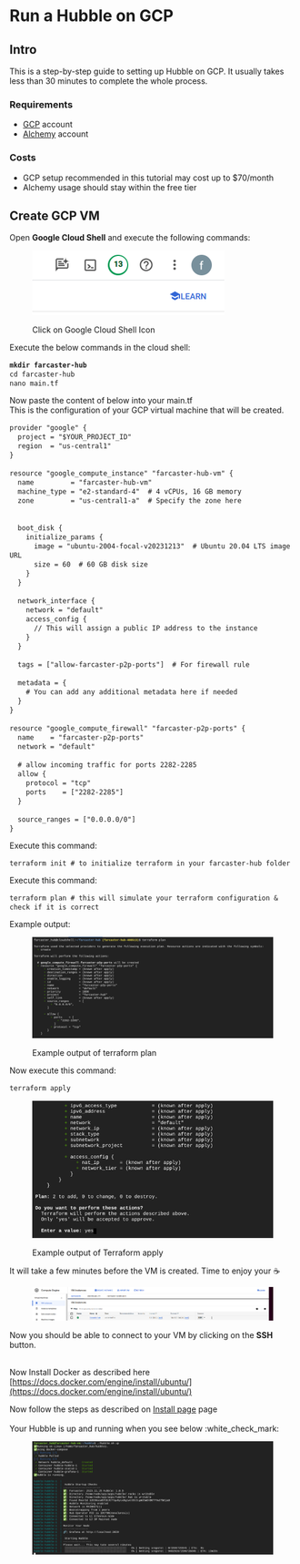 # Run a Hubble on GCP

## Intro
This is a step-by-step guide to setting up Hubble on GCP. 
It usually takes less than 30 minutes to complete the whole process.

### Requirements
- [GCP](https://console.cloud.google.com/) account
- [Alchemy](https://www.alchemy.com/) account

### Costs
- GCP setup recommended in this tutorial may cost up to $70/month
- Alchemy usage should stay within the free tier


## Create GCP VM

Open **Google Cloud Shell** and execute the following commands:

<figure><img src="../assets/images/google_cloud_shell.png" alt=""><figcaption><p>Click on Google Cloud Shell Icon</p></figcaption></figure>

Execute the below commands in the cloud shell:

<pre><code><strong>mkdir farcaster-hub
</strong>cd farcaster-hub
nano main.tf
</code></pre>

Now paste the content of below into your main.tf \
This is the configuration of your GCP virtual machine that will be created.

```
provider "google" {
  project = "$YOUR_PROJECT_ID"
  region  = "us-central1"
}

resource "google_compute_instance" "farcaster-hub-vm" {
  name         = "farcaster-hub-vm"
  machine_type = "e2-standard-4"  # 4 vCPUs, 16 GB memory
  zone         = "us-central1-a"  # Specify the zone here


  boot_disk {
    initialize_params {
      image = "ubuntu-2004-focal-v20231213"  # Ubuntu 20.04 LTS image URL
      size = 60  # 60 GB disk size
    }
  }

  network_interface {
    network = "default"
    access_config {
      // This will assign a public IP address to the instance
    }
  }

  tags = ["allow-farcaster-p2p-ports"]  # For firewall rule

  metadata = {
    # You can add any additional metadata here if needed
  }
}

resource "google_compute_firewall" "farcaster-p2p-ports" {
  name    = "farcaster-p2p-ports"
  network = "default"
  
  # allow incoming traffic for ports 2282-2285
  allow {
    protocol = "tcp"
    ports    = ["2282-2285"]
  }

  source_ranges = ["0.0.0.0/0"]
}
```

Execute this command:

```
terraform init # to initialize terraform in your farcaster-hub folder
```

Execute this command:

```
terraform plan # this will simulate your terraform configuration & check if it is correct
```

Example output:

<figure><img src="../assets/images/gcp_terraform_plan.png" alt=""><figcaption><p>Example output of terraform plan</p></figcaption></figure>

Now execute this command:

```bash
terraform apply
```

<figure><img src="../assets/images/gcp_terraform_apply.png" alt=""><figcaption><p>Example output of Terraform apply</p></figcaption></figure>

It will take a few minutes before the VM is created. Time to enjoy your :coffee:

<figure><img src="../assets/images/gcp_vm_overview.png" alt=""><figcaption></figcaption></figure>

Now you should be able to connect to your VM by clicking on the **SSH** button.

\
Now Install Docker as described here [https://docs.docker.com/engine/install/ubuntu/](https://docs.docker.com/engine/install/ubuntu/)


Now follow the steps as described on [Install page](../intro/install.md) page \
\
Your Hubble is up and running when you see below :white\_check\_mark:

<figure><img src="../assets/images/gcp_hubble_running.png" alt=""><figcaption></figcaption></figure>
